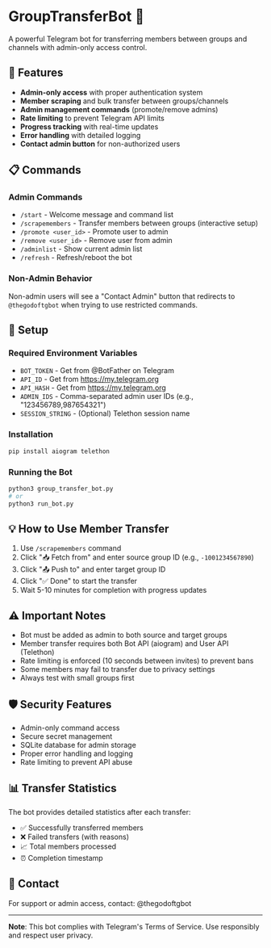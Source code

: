 # GroupTransferBot 🤖

A powerful Telegram bot for transferring members between groups and channels with admin-only access control.

## 🚀 Features

- **Admin-only access** with proper authentication system
- **Member scraping** and bulk transfer between groups/channels
- **Admin management commands** (promote/remove admins)
- **Rate limiting** to prevent Telegram API limits
- **Progress tracking** with real-time updates
- **Error handling** with detailed logging
- **Contact admin button** for non-authorized users

## 📋 Commands

### Admin Commands
- `/start` - Welcome message and command list
- `/scrapemembers` - Transfer members between groups (interactive setup)
- `/promote <user_id>` - Promote user to admin
- `/remove <user_id>` - Remove user from admin
- `/adminlist` - Show current admin list
- `/refresh` - Refresh/reboot the bot

### Non-Admin Behavior
Non-admin users will see a "Contact Admin" button that redirects to `@thegodoftgbot` when trying to use restricted commands.

## 🔧 Setup

### Required Environment Variables
- `BOT_TOKEN` - Get from @BotFather on Telegram
- `API_ID` - Get from https://my.telegram.org
- `API_HASH` - Get from https://my.telegram.org  
- `ADMIN_IDS` - Comma-separated admin user IDs (e.g., "123456789,987654321")
- `SESSION_STRING` - (Optional) Telethon session name

### Installation
```bash
pip install aiogram telethon
```

### Running the Bot
```bash
python3 group_transfer_bot.py
# or
python3 run_bot.py
```

## 💡 How to Use Member Transfer

1. Use `/scrapemembers` command
2. Click "📥 Fetch from" and enter source group ID (e.g., `-1001234567890`)
3. Click "📤 Push to" and enter target group ID
4. Click "✅ Done" to start the transfer
5. Wait 5-10 minutes for completion with progress updates

## ⚠️ Important Notes

- Bot must be added as admin to both source and target groups
- Member transfer requires both Bot API (aiogram) and User API (Telethon)
- Rate limiting is enforced (10 seconds between invites) to prevent bans
- Some members may fail to transfer due to privacy settings
- Always test with small groups first

## 🛡️ Security Features

- Admin-only command access
- Secure secret management
- SQLite database for admin storage  
- Proper error handling and logging
- Rate limiting to prevent API abuse

## 📊 Transfer Statistics

The bot provides detailed statistics after each transfer:
- ✅ Successfully transferred members
- ❌ Failed transfers (with reasons)
- 📈 Total members processed
- ⏰ Completion timestamp

## 🔗 Contact

For support or admin access, contact: @thegodoftgbot

---

**Note**: This bot complies with Telegram's Terms of Service. Use responsibly and respect user privacy.